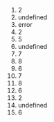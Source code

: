 1) 2
2) undefined
3) error
4) 2
5) 5 
6) undefined
7) 7 
8) 8
9) 6
10) 7
11) 8
12) 6
13) 2
14) undefined
15) 6